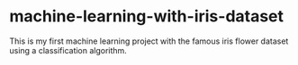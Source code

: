 # machine-learning-with-iris-dataset
This is my first machine learning project with the famous iris flower dataset using a classification algorithm.

